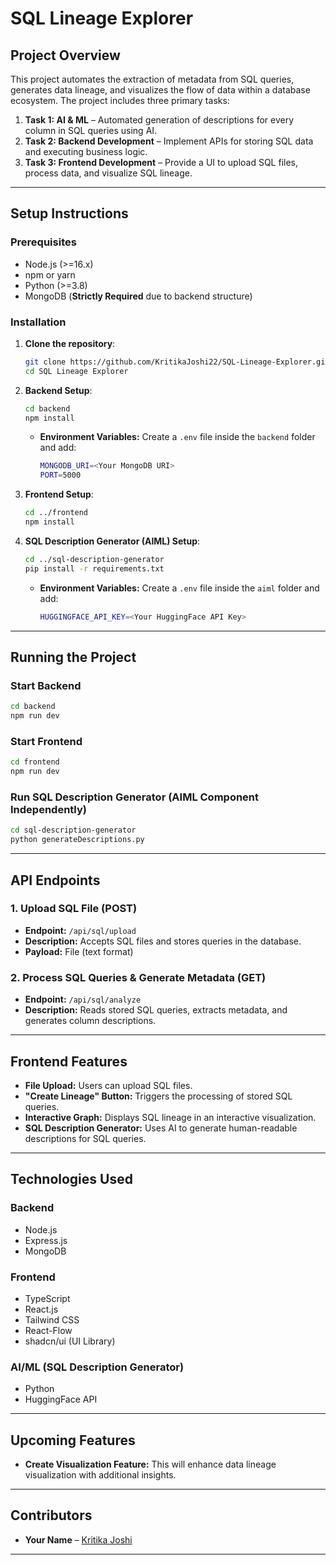# **SQL Lineage Explorer**

## **Project Overview**

This project automates the extraction of metadata from SQL queries, generates data lineage, and visualizes the flow of data within a database ecosystem. The project includes three primary tasks:

1. **Task 1: AI & ML** – Automated generation of descriptions for every column in SQL queries using AI.
2. **Task 2: Backend Development** – Implement APIs for storing SQL data and executing business logic.
3. **Task 3: Frontend Development** – Provide a UI to upload SQL files, process data, and visualize SQL lineage.

---

## **Setup Instructions**

### **Prerequisites**

- Node.js (>=16.x)
- npm or yarn
- Python (>=3.8)
- MongoDB (**Strictly Required** due to backend structure)

### **Installation**

1. **Clone the repository**:

   ```sh
   git clone https://github.com/KritikaJoshi22/SQL-Lineage-Explorer.git
   cd SQL Lineage Explorer
   ```

2. **Backend Setup**:

   ```sh
   cd backend
   npm install
   ```

   - **Environment Variables:** Create a `.env` file inside the `backend` folder and add:

     ```sh
     MONGODB_URI=<Your MongoDB URI>
     PORT=5000
     ```

3. **Frontend Setup**:

   ```sh
   cd ../frontend
   npm install
   ```

4. **SQL Description Generator (AIML) Setup**:

   ```sh
   cd ../sql-description-generator
   pip install -r requirements.txt
   ```

   - **Environment Variables:** Create a `.env` file inside the `aiml` folder and add:

     ```sh
     HUGGINGFACE_API_KEY=<Your HuggingFace API Key>
     ```

---

## **Running the Project**

### **Start Backend**

```sh
cd backend
npm run dev
```

### **Start Frontend**

```sh
cd frontend
npm run dev
```

### **Run SQL Description Generator (AIML Component Independently)**

```sh
cd sql-description-generator
python generateDescriptions.py
```

---

## **API Endpoints**

### **1. Upload SQL File (POST)**

- **Endpoint:** `/api/sql/upload`
- **Description:** Accepts SQL files and stores queries in the database.
- **Payload:** File (text format)

### **2. Process SQL Queries & Generate Metadata (GET)**

- **Endpoint:** `/api/sql/analyze`
- **Description:** Reads stored SQL queries, extracts metadata, and generates column descriptions.

---

## **Frontend Features**

- **File Upload:** Users can upload SQL files.
- **"Create Lineage" Button:** Triggers the processing of stored SQL queries.
- **Interactive Graph:** Displays SQL lineage in an interactive visualization.
- **SQL Description Generator:** Uses AI to generate human-readable descriptions for SQL queries.

---

## **Technologies Used**

### **Backend**

- Node.js
- Express.js
- MongoDB

### **Frontend**

- TypeScript
- React.js
- Tailwind CSS
- React-Flow
- shadcn/ui (UI Library)

### **AI/ML (SQL Description Generator)**

- Python
- HuggingFace API

---

## **Upcoming Features**

- **Create Visualization Feature:** This will enhance data lineage visualization with additional insights.

---

## **Contributors**

- **Your Name** – [Kritika Joshi](https://www.linkedin.com/in/kritika-joshi-/)

---
